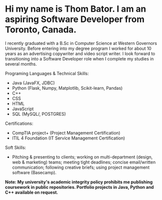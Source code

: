 
# Hi my name is Thom Bator. I am an aspiring Software Developer from Toronto, Canada.  

I recently graduated with a B.Sc in Computer Science at Western Governors University. 
Before entering into my degree program I worked for about 10 years as an advertising copywriter and video script writer. 
I look forward to transitioning into a Software Developer role when I complete my studies in several months. 

Programing Languages & Technical Skills:
 - Java (JavaFX, JDBC)
 - Python (Flask, Numpy, Matplotlib, Scikit-learn, Pandas)
 - C++ 
 - CSS 
 - HTML 
 - JavaScript 
 - SQL (MySQL/, POSTGRES) 
 
 Certifications:
 - CompTIA project+ (Project Management Certification) 
 - ITIL 4 Foundation (IT Service Management Certification) 

Soft Skills:

- Pitching & presenting to clients; working on multi-department (design, web & marketing) teams; meeting tight deadlines; concise email/written communication; following creative briefs; using project management software (Basecamp). 

**Note: My university's academic integrity policy prohibits me publishing coursework in public repositories. Portfolio projects in Java, Python and C++ available on request.**
<!---
ThomBator/ThomBator is a ✨ special ✨ repository because its `README.md` (this file) appears on your GitHub profile.
You can click the Preview link to take a look at your changes.
--->
